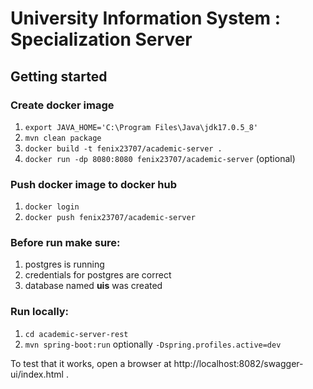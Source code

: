 # University Information System : Specialization Server
## Getting started
### Create docker image
1. ``export JAVA_HOME='C:\Program Files\Java\jdk17.0.5_8'`` 
2. ``mvn clean package``
3. ``docker build -t fenix23707/academic-server .``
4. ``docker run -dp 8080:8080 fenix23707/academic-server`` (optional)

### Push docker image to docker hub
1. ``docker login``
2. ``docker push fenix23707/academic-server``


### Before run make sure:
1. postgres is running
2. credentials for postgres are correct
3. database named **uis** was created

### Run locally: 
1. ``cd academic-server-rest``
2. ``mvn spring-boot:run`` optionally ``-Dspring.profiles.active=dev``

To test that it works, open a browser at http://localhost:8082/swagger-ui/index.html .
